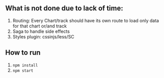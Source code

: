 ## What is not done due to lack of time:

1. Routing: Every Chart/track should have its own route to load only data for that chart or/and track
2. Saga to handle side effects
3. Styles plugin: cssinjs/less/SC

## How to run

1. `npm install`
2. `npm start`
